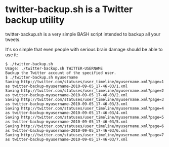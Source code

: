 twitter-backup.sh is a Twitter backup utility
=============================================

twitter-backup.sh is a very simple BASH script intended to backup all your tweets.

It's so simple that even people with serious brain damage should be able to use it:

```
$ ./twitter-backup.sh
Usage: ./twitter-backup.sh TWITTER-USERNAME
Backup the Twitter account of the specified user.
$ ./twitter-backup.sh myusername
Saving http://twitter.com/statuses/user_timeline/myusername.xml?page=1 as twitter-backup-myusername-2010-09-05_17-46-03/1.xml
Saving http://twitter.com/statuses/user_timeline/myusername.xml?page=2 as twitter-backup-myusername-2010-09-05_17-46-03/2.xml
Saving http://twitter.com/statuses/user_timeline/myusername.xml?page=3 as twitter-backup-myusername-2010-09-05_17-46-03/3.xml
Saving http://twitter.com/statuses/user_timeline/myusername.xml?page=4 as twitter-backup-myusername-2010-09-05_17-46-03/4.xml
Saving http://twitter.com/statuses/user_timeline/myusername.xml?page=5 as twitter-backup-myusername-2010-09-05_17-46-03/5.xml
Saving http://twitter.com/statuses/user_timeline/myusername.xml?page=6 as twitter-backup-myusername-2010-09-05_17-46-03/6.xml
Saving http://twitter.com/statuses/user_timeline/myusername.xml?page=7 as twitter-backup-myusername-2010-09-05_17-46-03/7.xml
```

